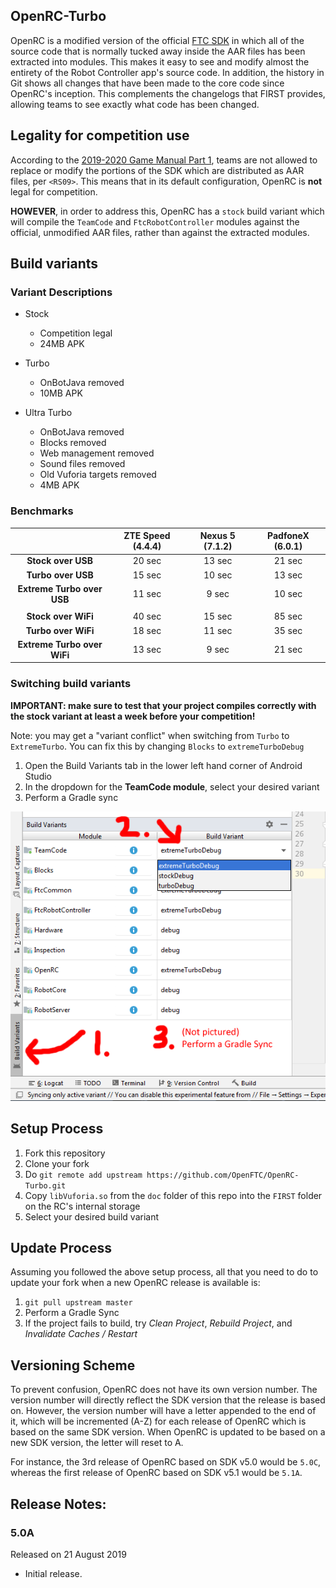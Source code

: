 
## OpenRC-Turbo

OpenRC is a modified version of the official [FTC SDK](https://github.com/FIRST-Tech-Challenge/SkyStone)
in which all of the source code that is normally tucked away inside the AAR files has been extracted into modules. This makes it easy to see and modify almost the entirety of the Robot Controller app's source code. In addition, the history in Git shows all changes that have been made to the core code since OpenRC's inception. This complements the changelogs that FIRST provides, allowing teams to see exactly what code has been changed.


## Legality for competition use

According to the [2019-2020 Game Manual Part 1](https://www.firstinspires.org/sites/default/files/uploads/resource_library/ftc/game-manual-part-1.pdf), teams are not allowed to replace or modify the portions of the SDK which are distributed as AAR files, per `<RS09>`. This means that in its default configuration, OpenRC is **not** legal for competition.

**HOWEVER**, in order to address this, OpenRC has a `stock` build variant which will compile the `TeamCode` and `FtcRobotController` modules against the official, unmodified AAR files, rather than against the extracted modules.

## Build variants

### Variant Descriptions

 - Stock
     - Competition legal
     - 24MB APK

 - Turbo
     - OnBotJava removed
     - 10MB APK

 - Ultra Turbo
     - OnBotJava removed
     - Blocks removed
     - Web management removed
     - Sound files removed
     - Old Vuforia targets removed
     - 4MB APK

### Benchmarks


|                            |**ZTE Speed (4.4.4)**|**Nexus 5 (7.1.2)**|**PadfoneX (6.0.1)**|
|:--------------------------:|:-------------------:|:-----------------:|:------------------:|
|**Stock over USB**          |    20 sec           |  13 sec           |   21 sec           |
|**Turbo over USB**          |    15 sec           |  10 sec           |   13 sec           |
|**Extreme Turbo over USB**  |    11 sec           |   9 sec           |   10 sec           |
|                            |                     |                   |                    |
|**Stock over WiFi**         |    40 sec           |  15 sec           |   85 sec           |
|**Turbo over WiFi**         |    18 sec           |  11 sec           |   35 sec           |
|**Extreme Turbo over WiFi** |    13 sec           |   9 sec           |   21 sec           |

### Switching build variants

**IMPORTANT: make sure to test that your project compiles correctly with the stock variant at least a week before your competition!**

Note: you may get a "variant conflict" when switching from `Turbo` to `ExtremeTurbo`. You can fix this by changing `Blocks` to `extremeTurboDebug`

 1. Open the Build Variants tab in the lower left hand corner of Android Studio
 2. In the dropdown for the **TeamCode module**, select your desired variant
 3. Perform a Gradle sync

![image-here](doc/readme_pics/switching_build_variants.png)

## Setup Process

 1. Fork this repository
 2. Clone your fork
 3. Do `git remote add upstream https://github.com/OpenFTC/OpenRC-Turbo.git`
 4. Copy `libVuforia.so` from the `doc` folder of this repo into the `FIRST` folder on the RC's internal storage
 5. Select your desired build variant

## Update Process

Assuming you followed the above setup process, all that you need to do to update your fork when a new OpenRC release is available is:

 1. `git pull upstream master`
 2. Perform a Gradle Sync
 3. If the project fails to build, try *Clean Project*, *Rebuild Project*, and *Invalidate Caches / Restart*

## Versioning Scheme

To prevent confusion, OpenRC does not have its own version number. The version number will directly reflect the SDK version that the release is based on. However, the version number will have a letter appended to the end of it, which will be incremented (A-Z) for each release of OpenRC which is based on the same SDK version. When OpenRC is updated to be based on a new SDK version, the letter will reset to A.

For instance, the 3rd release of OpenRC based on SDK v5.0 would be `5.0C`, whereas the first release of OpenRC based on SDK v5.1 would be `5.1A`.

## Release Notes:

### 5.0A

Released on 21 August 2019

 - Initial release.
